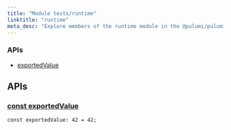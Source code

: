 ```yaml
---
title: "Module tests/runtime"
linktitle: "runtime"
meta_desc: "Explore members of the runtime module in the @pulumi/pulumi package."
---
```


<!-- WARNING: this page was generated by a tool. Do not edit it by hand. -->
<!-- To change it, please see https://github.com/pulumi/docs/tree/master/tools/tscdocgen. -->






<h3>APIs</h3>
<ul class="api">
    <li><a href="#exportedValue"><span class="symbol api"></span>exportedValue</a></li>
</ul>




<h2 id="apis">APIs</h2>
<h3 class="pdoc-module-header" id="exportedValue" data-link-title="exportedValue">
    <a href="https://github.com/pulumi/pulumi/blob/3c832c33f5df665cbc775162e3c7fb6d305dbb5c/sdk/nodejs/tests/runtime/tsClosureCases.ts#L38">
        const <strong>exportedValue</strong>
    </a>
</h3>

<pre class="highlight"><code><span class='kd'>const</span> exportedValue: 42 = <span class='s2'>42</span>;</code></pre>
